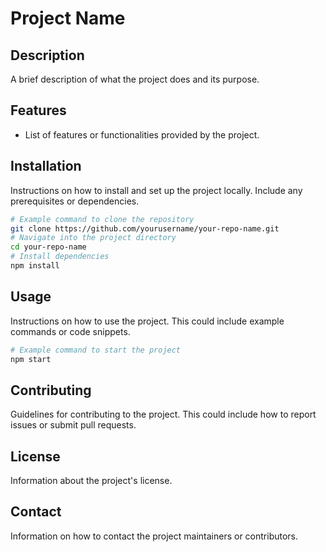 # Project Name

## Description

A brief description of what the project does and its purpose.

## Features

- List of features or functionalities provided by the project.

## Installation

Instructions on how to install and set up the project locally. Include any prerequisites or dependencies.

```bash
# Example command to clone the repository
git clone https://github.com/yourusername/your-repo-name.git
# Navigate into the project directory
cd your-repo-name
# Install dependencies
npm install
```

## Usage

Instructions on how to use the project. This could include example commands or code snippets.

```bash
# Example command to start the project
npm start
```

## Contributing

Guidelines for contributing to the project. This could include how to report issues or submit pull requests.

## License

Information about the project's license.

## Contact

Information on how to contact the project maintainers or contributors.
